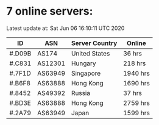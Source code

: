 # 7 online servers:

Latest update at: Sat Jun 06 16:10:11 UTC 2020

| ID | ASN | Server Country | Online |
| -- | --- | -------------- | ------ |
| #.D09B | AS174 | United States | 36 hrs |
| #.C831 | AS12301 | Hungary | 218 hrs |
| #.7F1D | AS63949 | Singapore | 1940 hrs |
| #.B6F8 | AS63888 | Hong Kong | 1690 hrs |
| #.8452 | AS49392 | Russia | 37 hrs |
| #.BD3E | AS63888 | Hong Kong | 2759 hrs |
| #.2A79 | AS63949 | Japan | 1599 hrs |

